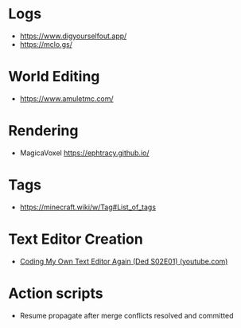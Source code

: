 # Logs

- https://www.digyourselfout.app/
- https://mclo.gs/

# World Editing

- https://www.amuletmc.com/

# Rendering

- MagicaVoxel https://ephtracy.github.io/

# Tags

- https://minecraft.wiki/w/Tag#List_of_tags

# Text Editor Creation

- [Coding My Own Text Editor Again (Ded S02E01) (youtube.com)](https://www.youtube.com/watch?v=w_yXlnjeAy4)

# Action scripts

- Resume propagate after merge conflicts resolved and committed